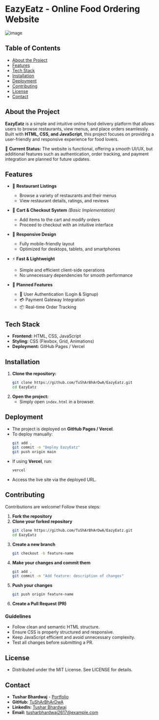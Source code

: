 # EazyEatz - Online Food Ordering Website
![image](https://github.com/user-attachments/assets/b5a34e0d-01f9-491b-8166-dd51d56e33e6)


## Table of Contents
- [About the Project](#about-the-project)
- [Features](#features)
- [Tech Stack](#tech-stack)
- [Installation](#installation)
- [Deployment](#deployment)
- [Contributing](#contributing)
- [License](#license)
- [Contact](#contact)

## About the Project
**EazyEatz** is a simple and intuitive online food delivery platform that allows users to browse restaurants, view menus, and place orders seamlessly. Built with **HTML, CSS, and JavaScript**, this project focuses on providing a user-friendly and responsive experience for food lovers.

🚀 **Current Status:** The website is functional, offering a smooth UI/UX, but additional features such as authentication, order tracking, and payment integration are planned for future updates.

## Features
- 🍔 **Restaurant Listings**
  - Browse a variety of restaurants and their menus
  - View restaurant details, ratings, and reviews

- 🛒 **Cart & Checkout System** *(Basic Implementation)*
  - Add items to the cart and modify orders
  - Proceed to checkout with an intuitive interface

- 🎨 **Responsive Design**
  - Fully mobile-friendly layout
  - Optimized for desktops, tablets, and smartphones

- ⚡ **Fast & Lightweight**
  - Simple and efficient client-side operations
  - No unnecessary dependencies for smooth performance

- 🚀 **Planned Features**
  - 🔐 User Authentication (Login & Signup)
  - 💳 Payment Gateway Integration
  - 📦 Real-time Order Tracking

## Tech Stack
- **Frontend:** HTML, CSS, JavaScript
- **Styling:** CSS (Flexbox, Grid, Animations)
- **Deployment:** GitHub Pages / Vercel

## Installation
1. **Clone the repository:**
   ```sh
   git clone https://github.com/TuShArBhArDwA/EazyEatz.git
   cd EazyEatz
   ```
2. **Open the project:**
   - Simply open `index.html` in a browser.

## Deployment
- The project is deployed on **GitHub Pages / Vercel**.
- To deploy manually:
   ```sh
   git add .
   git commit -m "Deploy EazyEatz"
   git push origin main
   ```
- If using **Vercel**, run:
   ```sh
   vercel
   ```
- Access the live site via the deployed URL.

## Contributing
Contributions are welcome! Follow these steps:
1. **Fork the repository**
2. **Clone your forked repository**
   ```sh
   git clone https://github.com/TuShArBhArDwA/EazyEatz.git
   cd EazyEatz
   ```
3. **Create a new branch**
   ```sh
   git checkout -b feature-name
   ```
4. **Make your changes and commit them**
   ```sh
   git add .
   git commit -m "Add feature: description of changes"
   ```
5. **Push your changes**
   ```sh
   git push origin feature-name
   ```
6. **Create a Pull Request (PR)**

### Guidelines
- Follow clean and semantic HTML structure.
- Ensure CSS is properly structured and responsive.
- Keep JavaScript efficient and avoid unnecessary complexity.
- Test all changes before submitting a PR.

## License
- Distributed under the MIT License. See LICENSE for details.

## Contact
- **Tushar Bhardwaj** - [Portfolio](https://tushar-bhardwaj.vercel.app/)
- **GitHub:** [TuShArBhArDwA](https://github.com/TuShArBhArDwA)
- **LinkedIn:** [Tushar Bhardwaj](https://www.linkedin.com/in/bhardwajtushar2004/)
- **Email:** [tusharbhardwaj2617@example.com](mailto:tusharbhardwaj2617@example.com)
